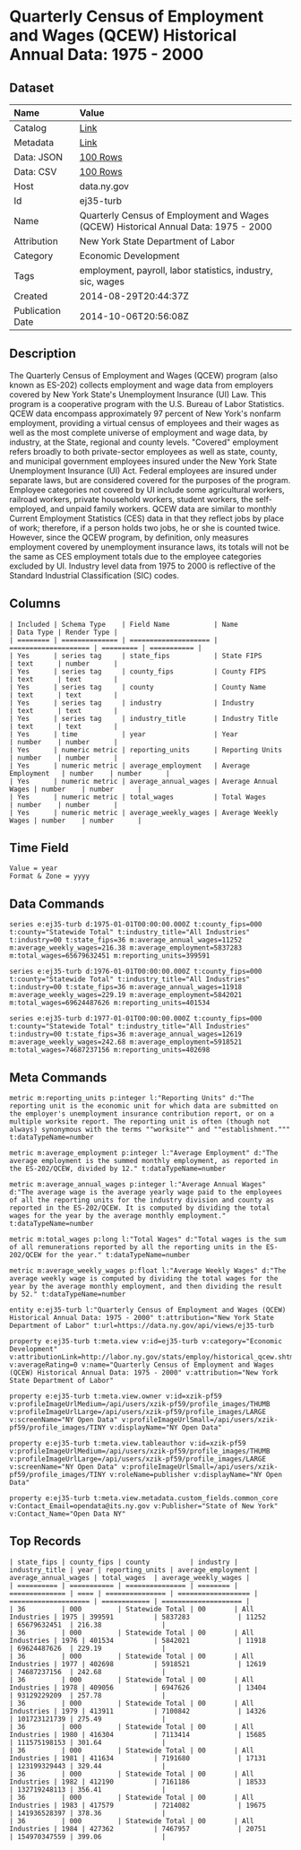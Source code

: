 # Quarterly Census of Employment and Wages (QCEW) Historical Annual Data: 1975 - 2000

## Dataset

| Name | Value |
| :--- | :---- |
| Catalog | [Link](https://catalog.data.gov/dataset/quarterly-census-of-employment-and-wages-qcew-historical-annual-data-1975-2000) |
| Metadata | [Link](https://data.ny.gov/api/views/ej35-turb) |
| Data: JSON | [100 Rows](https://data.ny.gov/api/views/ej35-turb/rows.json?max_rows=100) |
| Data: CSV | [100 Rows](https://data.ny.gov/api/views/ej35-turb/rows.csv?max_rows=100) |
| Host | data.ny.gov |
| Id | ej35-turb |
| Name | Quarterly Census of Employment and Wages (QCEW) Historical Annual Data: 1975 - 2000 |
| Attribution | New York State Department of Labor |
| Category | Economic Development |
| Tags | employment, payroll, labor statistics, industry, sic, wages |
| Created | 2014-08-29T20:44:37Z |
| Publication Date | 2014-10-06T20:56:08Z |

## Description

The Quarterly Census of Employment and Wages (QCEW) program (also known as ES-202) collects employment and wage data from employers covered by New York State's Unemployment Insurance (UI) Law. This program is a cooperative program with the U.S. Bureau of Labor Statistics. QCEW data encompass approximately 97 percent of New York's nonfarm employment, providing a virtual census of employees and their wages as well as the most complete universe of employment and wage data, by industry, at the State, regional and county levels. "Covered" employment refers broadly to both private-sector employees as well as state, county, and municipal government employees insured under the New York State Unemployment Insurance (UI) Act. Federal employees are insured under separate laws, but are considered covered for the purposes of the program. Employee categories not covered by UI include some agricultural workers, railroad workers, private household workers, student workers, the self-employed, and unpaid family workers. QCEW data are similar to monthly Current Employment Statistics (CES) data in that they reflect jobs by place of work; therefore, if a person holds two jobs, he or she is counted twice. However, since the QCEW program, by definition, only measures employment covered by unemployment insurance laws, its totals will not be the same as CES employment totals due to the employee categories excluded by UI. Industry level data from  1975 to 2000 is reflective of the Standard Industrial Classification (SIC) codes.

## Columns

```ls
| Included | Schema Type    | Field Name           | Name                 | Data Type | Render Type |
| ======== | ============== | ==================== | ==================== | ========= | =========== |
| Yes      | series tag     | state_fips           | State FIPS           | text      | number      |
| Yes      | series tag     | county_fips          | County FIPS          | text      | text        |
| Yes      | series tag     | county               | County Name          | text      | text        |
| Yes      | series tag     | industry             | Industry             | text      | text        |
| Yes      | series tag     | industry_title       | Industry Title       | text      | text        |
| Yes      | time           | year                 | Year                 | number    | number      |
| Yes      | numeric metric | reporting_units      | Reporting Units      | number    | number      |
| Yes      | numeric metric | average_employment   | Average Employment   | number    | number      |
| Yes      | numeric metric | average_annual_wages | Average Annual Wages | number    | number      |
| Yes      | numeric metric | total_wages          | Total Wages          | number    | number      |
| Yes      | numeric metric | average_weekly_wages | Average Weekly Wages | number    | number      |
```

## Time Field

```ls
Value = year
Format & Zone = yyyy
```

## Data Commands

```ls
series e:ej35-turb d:1975-01-01T00:00:00.000Z t:county_fips=000 t:county="Statewide Total" t:industry_title="All Industries" t:industry=00 t:state_fips=36 m:average_annual_wages=11252 m:average_weekly_wages=216.38 m:average_employment=5837283 m:total_wages=65679632451 m:reporting_units=399591

series e:ej35-turb d:1976-01-01T00:00:00.000Z t:county_fips=000 t:county="Statewide Total" t:industry_title="All Industries" t:industry=00 t:state_fips=36 m:average_annual_wages=11918 m:average_weekly_wages=229.19 m:average_employment=5842021 m:total_wages=69624487626 m:reporting_units=401534

series e:ej35-turb d:1977-01-01T00:00:00.000Z t:county_fips=000 t:county="Statewide Total" t:industry_title="All Industries" t:industry=00 t:state_fips=36 m:average_annual_wages=12619 m:average_weekly_wages=242.68 m:average_employment=5918521 m:total_wages=74687237156 m:reporting_units=402698
```

## Meta Commands

```ls
metric m:reporting_units p:integer l:"Reporting Units" d:"The reporting unit is the economic unit for which data are submitted on the employer's unemployment insurance contribution report, or on a multiple worksite report. The reporting unit is often (though not always) synonymous with the terms ""worksite"" and ""establishment.""" t:dataTypeName=number

metric m:average_employment p:integer l:"Average Employment" d:"The average employment is the summed monthly employment, as reported in the ES-202/QCEW, divided by 12." t:dataTypeName=number

metric m:average_annual_wages p:integer l:"Average Annual Wages" d:"The average wage is the average yearly wage paid to the employees of all the reporting units for the industry division and county as reported in the ES-202/QCEW. It is computed by dividing the total wages for the year by the average monthly employment." t:dataTypeName=number

metric m:total_wages p:long l:"Total Wages" d:"Total wages is the sum of all remunerations reported by all the reporting units in the ES-202/QCEW for the year." t:dataTypeName=number

metric m:average_weekly_wages p:float l:"Average Weekly Wages" d:"The average weekly wage is computed by dividing the total wages for the year by the average monthly employment, and then dividing the result by 52." t:dataTypeName=number

entity e:ej35-turb l:"Quarterly Census of Employment and Wages (QCEW) Historical Annual Data: 1975 - 2000" t:attribution="New York State Department of Labor" t:url=https://data.ny.gov/api/views/ej35-turb

property e:ej35-turb t:meta.view v:id=ej35-turb v:category="Economic Development" v:attributionLink=http://labor.ny.gov/stats/employ/historical_qcew.shtm v:averageRating=0 v:name="Quarterly Census of Employment and Wages (QCEW) Historical Annual Data: 1975 - 2000" v:attribution="New York State Department of Labor"

property e:ej35-turb t:meta.view.owner v:id=xzik-pf59 v:profileImageUrlMedium=/api/users/xzik-pf59/profile_images/THUMB v:profileImageUrlLarge=/api/users/xzik-pf59/profile_images/LARGE v:screenName="NY Open Data" v:profileImageUrlSmall=/api/users/xzik-pf59/profile_images/TINY v:displayName="NY Open Data"

property e:ej35-turb t:meta.view.tableauthor v:id=xzik-pf59 v:profileImageUrlMedium=/api/users/xzik-pf59/profile_images/THUMB v:profileImageUrlLarge=/api/users/xzik-pf59/profile_images/LARGE v:screenName="NY Open Data" v:profileImageUrlSmall=/api/users/xzik-pf59/profile_images/TINY v:roleName=publisher v:displayName="NY Open Data"

property e:ej35-turb t:meta.view.metadata.custom_fields.common_core v:Contact_Email=opendata@its.ny.gov v:Publisher="State of New York" v:Contact_Name="Open Data NY"
```

## Top Records

```ls
| state_fips | county_fips | county          | industry | industry_title | year | reporting_units | average_employment | average_annual_wages | total_wages  | average_weekly_wages | 
| ========== | =========== | =============== | ======== | ============== | ==== | =============== | ================== | ==================== | ============ | ==================== | 
| 36         | 000         | Statewide Total | 00       | All Industries | 1975 | 399591          | 5837283            | 11252                | 65679632451  | 216.38               | 
| 36         | 000         | Statewide Total | 00       | All Industries | 1976 | 401534          | 5842021            | 11918                | 69624487626  | 229.19               | 
| 36         | 000         | Statewide Total | 00       | All Industries | 1977 | 402698          | 5918521            | 12619                | 74687237156  | 242.68               | 
| 36         | 000         | Statewide Total | 00       | All Industries | 1978 | 409056          | 6947626            | 13404                | 93129229209  | 257.78               | 
| 36         | 000         | Statewide Total | 00       | All Industries | 1979 | 413911          | 7100842            | 14326                | 101723121739 | 275.49               | 
| 36         | 000         | Statewide Total | 00       | All Industries | 1980 | 416304          | 7113414            | 15685                | 111575198153 | 301.64               | 
| 36         | 000         | Statewide Total | 00       | All Industries | 1981 | 411634          | 7191680            | 17131                | 123199329443 | 329.44               | 
| 36         | 000         | Statewide Total | 00       | All Industries | 1982 | 412190          | 7161186            | 18533                | 132719248113 | 356.41               | 
| 36         | 000         | Statewide Total | 00       | All Industries | 1983 | 417579          | 7214082            | 19675                | 141936528397 | 378.36               | 
| 36         | 000         | Statewide Total | 00       | All Industries | 1984 | 427362          | 7467957            | 20751                | 154970347559 | 399.06               | 
```